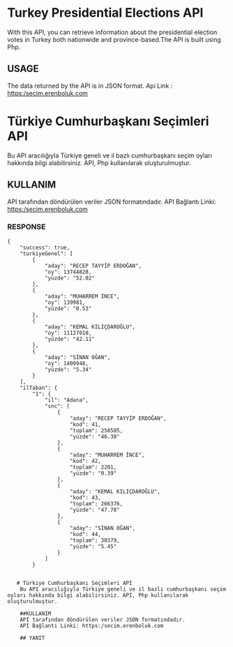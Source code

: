 # Turkey Presidential Elections API

With this API, you can retrieve information about the presidential election votes in Turkey both nationwide and province-based.The API is built using Php.

## USAGE
The data returned by the API is in JSON format.
Api Link : [https:/secim.erenboluk.com](https:/secim.erenboluk.com)

# Türkiye Cumhurbaşkanı Seçimleri API
Bu API aracılığıyla Türkiye geneli ve il bazlı cumhurbaşkanı seçim oyları hakkında bilgi alabilirsiniz. API, Php kullanılarak oluşturulmuştur.

## KULLANIM
API tarafından döndürülen veriler JSON formatındadır.
API Bağlantı Linki: [https:/secim.erenboluk.com](https:/secim.erenboluk.com)

### RESPONSE 
```
{
    "success": true,
    "turkiyeGenel": [
        {
            "aday": "RECEP TAYYİP ERDOĞAN",
            "oy": 13744828,
            "yüzde": "52.02"
        },
        {
            "aday": "MUHARREM İNCE",
            "oy": 139981,
            "yüzde": "0.53"
        },
        {
            "aday": "KEMAL KILIÇDAROĞLU",
            "oy": 11127010,
            "yüzde": "42.11"
        },
        {
            "aday": "SİNAN OĞAN",
            "oy": 1409948,
            "yüzde": "5.34"
        }
    ],
    "ilTaban": {
        "1": {
            "il": "Adana",
            "snc": [
                {
                    "aday": "RECEP TAYYİP ERDOĞAN",
                    "kod": 41,
                    "toplam": 258585,
                    "yüzde": "46.38"
                },
                {
                    "aday": "MUHARREM İNCE",
                    "kod": 42,
                    "toplam": 2201,
                    "yüzde": "0.39"
                },
                {
                    "aday": "KEMAL KILIÇDAROĞLU",
                    "kod": 43,
                    "toplam": 266376,
                    "yüzde": "47.78"
                },
                {
                    "aday": "SİNAN OĞAN",
                    "kod": 44,
                    "toplam": 30379,
                    "yüzde": "5.45"
                }
            ]
        }
        
 ```  
        
        
       # Türkiye Cumhurbaşkanı Seçimleri API
        Bu API aracılığıyla Türkiye geneli ve il bazlı cumhurbaşkanı seçim oyları hakkında bilgi alabilirsiniz. API, Php kullanılarak oluşturulmuştur.

        ##KULLANIM
        API tarafından döndürülen veriler JSON formatındadır.
        API Bağlantı Linki: https:/secim.erenboluk.com

        ## YANIT
